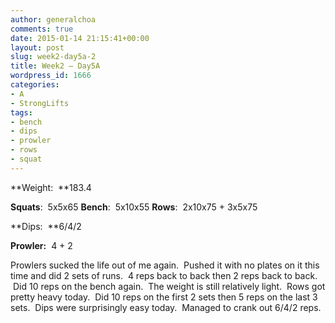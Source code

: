 ```yaml
---
author: generalchoa
comments: true
date: 2015-01-14 21:15:41+00:00
layout: post
slug: week2-day5a-2
title: Week2 – Day5A
wordpress_id: 1666
categories:
- A
- StrongLifts
tags:
- bench
- dips
- prowler
- rows
- squat
---
```


**Weight:  **183.4

**Squats**:  5x5x65
**Bench**:  5x10x55
**Rows**:  2x10x75 + 3x5x75

**Dips:  **6/4/2

**Prowler:**  4 + 2

Prowlers sucked the life out of me again.  Pushed it with no plates on it this time and did 2 sets of runs.  4 reps back to back then 2 reps back to back.  Did 10 reps on the bench again.  The weight is still relatively light.  Rows got pretty heavy today.  Did 10 reps on the first 2 sets then 5 reps on the last 3 sets.  Dips were surprisingly easy today.  Managed to crank out 6/4/2 reps.
